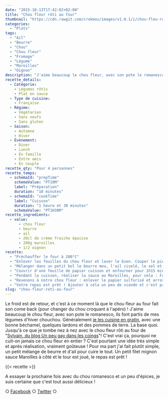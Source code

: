 ```yaml
---
date: "2015-10-13T17:42:02+02:00"
title: "Chou fleur rôti au four"
thumbnail: "https://cdn.rawgit.com/crokmou/images/v1.0.1/i/chou-fleu-roti-four-recette-crokmou-blog-culinaire.jpg"
categories:
  - "Plats"
tags:
  - "Ail"
  - "Beurre"
  - "Chou"
  - "Chou fleur"
  - "Fromage"
  - "Légume"
  - "Maroilles"
  - "Oignon"
description: "J'aime beaucoup le chou fleur, avec son pote le romanesco, ils font partis de mes légumes d'hiver chouchou."
recette_details:
  - Catégorie:
    - Légumes rôtis
    - Plat en sauce
  - Type de cuisine:
    - Française
  - Régime:
    - Végétarien
    - Sans oeufs
    - Sans gluten
  - Saison:
    - Automne
    - Hiver
  - Évènement:
    - Diner
    - Lunch
    - En famille
    - Entre amis
    - En couple
recette_qty: "Pour 4 personnes"
recette_temps:
  - schemaId: "prepTime"
    schemaValue: "PT10M"
    label: "Préparation"
    duration: "10 minutes"
  - schemaId: "cookTime"
    label: "Cuisson"
    duration: "1 heure et 30 minutes"
    schemaValue: "PT1H30M"
recette_ingredients:
  - value:
      - chou fleur
      - beurre
      - ail
      - 20cl de crème fraiche épaisse
      - 200g maroilles
      - 1/2 oignon
recette:
  - "Préchauffer le four à 200°C"
  - "Enlever les feuilles du chou fleur et laver le bien. Couper le pied de celui-ci afin qu'il puisse tenir 'droit' dans un moule allant au four."
  - "Mélanger dans un petit bol le beurre mou, l'ail ciselé, le sel et le poivre. Badigeonner le chou fleur de ce mélange."
  - "Couvrir d'une feuille de papier cuisson et enfourner pour 1h15 minutes environ"
  - "Pendant la cuisson, réaliser la sauce au Maroilles, pour cela : Faites revenir l'oignon finement hâché dans un peu de beurre. Ajouter ensuite le maroilles, laisser fondre un peu puis ajouter la crème fraîche. Bien remuer et laisse fondre. Réserver."
  - "Revenons à notre chou fleur : enlever le papier sulfurisé et arroser le chou du jus de cuisson. Laisser dorer 15/20 minutes"
  - "Votre repas est prêt ! Ajouter à cela un peu de viande et c'est parfait !"
slug: "chou-fleur-roti-au-four"
---
```


Le froid est de retour, et c'est à ce moment là que le chou fleur au four fait son come back (pour changer du chou croquant à l'apéro) ! J'aime beaucoup le chou fleur, avec son pote le romanesco, ils font partis de mes légumes d'hiver chouchou. Généralement [je les cuisine en gratin](https://crokmou.com/2014/08/gratin-de-choux-jambon-et-pommes-de-terre), avec une bonne béchamel, quelques lardons et des pommes de terre. La base quoi. Jusqu'à ce que je tombe nez à nez avec le chou fleur rôti au four de "[Sylvain, du blog Un peu gay dans les coings](http://www.un-peu-gay-dans-les-coings.eu/2015/01/chou-fleur-roti-entier-au-four-ail.html)"! C'est vrai ça, pourquoi ne cuit-on jamais ce chou fleur en entier ? C'est pourtant une idée très simple et après réalisation, vraiment goûteuse ! Pour ma part j'ai fait plutôt simple, un petit mélange de beurre et d'ail pour cuire le tout. Un petit filet mignon sauce Maroilles à côté et le tour est joué, le repas est prêt !

{{< recette >}}

A essayer la prochaine fois avec du chou romanesco et un peu d'épices, je suis certaine que c'est tout aussi délicieux !

○ [Facebook](https://www.facebook.com/crokmou.blog) ○ [Twitter](https://twitter.com/Crokmou) ○
